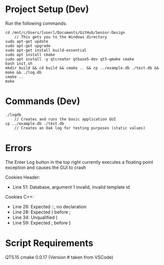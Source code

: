 # Project Setup (Dev)

Run the following commands:
```
cd /mnt/c/Users/[user]/Documents/GitHub/Senior-Design
    // This gets you to the Windows directory 
sudo apt-get update
sudo apt-get upgrade
sudo apt-get install build-essential
sudo apt install cmake
sudo apt install -y qtcreator qtbase5-dev qt5-qmake cmake
bash init.sh
mkdir build && cd build && cmake .. && cp ../example.db ./test.db && make && ./log.db
cmake ..
make
```

# Commands (Dev)

```
./logdb
    // Creates and runs the basic application GUI
cp ../example.db ./test.db
    // Creates an Oak log for testing purposes (static values)
```

# Errors

The Enter Log button in the top right currently executes a floating point exception and causes the GUI to crash

Cookies Header:
- Line 51: Database, argument 1 invalid, invalid template id

Cookies C++:
- Line 26: Expected ::, no declaration
- Line 28: Expected ) before ;
- Line 34: Unqualified )
- Line 59: Expected ; before }

# Script Requirements

QT5.15
cmake 0.0.17 (Version # taken from VSCode)
